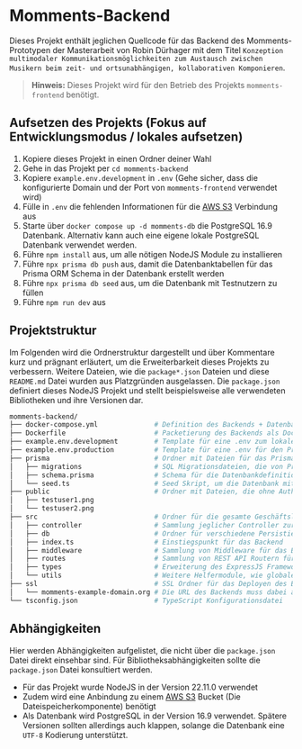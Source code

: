 # Momments-Backend
Dieses Projekt enthält jeglichen Quellcode für das Backend des Momments-Prototypen der Masterarbeit von Robin Dürhager mit dem Titel `Konzeption multimodaler Kommunikationsmöglichkeiten zum Austausch zwischen Musikern beim zeit- und ortsunabhängigen, kollaborativen Komponieren`.

> **Hinweis:** Dieses Projekt wird für den Betrieb des Projekts `momments-frontend` benötigt.
> 
## Aufsetzen des Projekts (Fokus auf Entwicklungsmodus / lokales aufsetzen)
1. Kopiere dieses Projekt in einen Ordner deiner Wahl
2. Gehe in das Projekt per `cd momments-backend`
3. Kopiere `example.env.development` in `.env` (Gehe sicher, dass die konfigurierte Domain und der Port von `momments-frontend` verwendet wird)
4. Fülle in `.env` die fehlenden Informationen für die [AWS S3](https://aws.amazon.com/de/s3/) Verbindung aus
5. Starte über `docker compose up -d momments-db` die PostgreSQL 16.9 Datenbank. Alternativ kann auch eine eigene lokale PostgreSQL Datenbank verwendet werden.
7. Führe `npm install` aus, um alle nötigen NodeJS Module zu installieren
8. Führe `npx prisma db push` aus, damit die Datenbanktabellen für das Prisma ORM Schema in der Datenbank erstellt werden
9. Führe `npx prisma db seed` aus, um die Datenbank mit Testnutzern zu füllen
10. Führe `npm run dev` aus

## Projektstruktur
Im Folgenden wird die Ordnerstruktur dargestellt und über Kommentare kurz und prägnant erläutert, um die Erweiterbarkeit dieses Projekts zu verbessern. Weitere Dateien, wie die `package*.json` Dateien und diese `README.md` Datei wurden aus Platzgründen ausgelassen. Die `package.json` definiert dieses NodeJS Projekt und stellt beispielsweise alle verwendeten Bibliotheken und ihre Versionen dar.

```bash
momments-backend/
├── docker-compose.yml              # Definition des Backends + Datenbank als Docker Container (bspw. für die Produktion)
├── Dockerfile                      # Packetierung des Backends als Docker Container zum einfachen Deployen auf einem Server
├── example.env.development         # Template für eine .env zum lokalen Aufsetzen des Projekts im Entwicklungsmodus
├── example.env.production          # Template für eine .env für den Produktionsmodus, in dem SSL Informationen (private key und fullchain + Domain) verwendet werden müssen
├── prisma                          # Ordner mit Dateien für das Prisma ORM
│   ├── migrations                  # SQL Migrationsdateien, die von Prisma ORM erstellt wurden
│   ├── schema.prisma               # Schema für die Datenbankdefinition, die zu den Migrationsdateien führte
│   └── seed.ts                     # Seed Skript, um die Datenbank mit Testnutzern zu befüllen
├── public                          # Ordner mit Dateien, die ohne Authentifizierung zugänglich sein sollten (Avatarbilder der Testnutzer)
│   ├── testuser1.png
│   └── testuser2.png
├── src                             # Ordner für die gesamte Geschäftslogik
│   ├── controller                  # Sammlung jeglicher Controller zur Verwaltung der Datenbank (z.B. DiscussionController)
│   ├── db                          # Ordner für verschiedene Persistierungsstrategien (S3 Client + Prisma ORM Client für Datenbankanbindung)
│   ├── index.ts                    # Einstiegspunkt für das Backend
│   ├── middleware                  # Sammlung von Middleware für das Backend (Authentifizierungsmiddleware für die Abschottung bestimmter Routen, wie z.B. Erstellung von Diskussionen)
│   ├── routes                      # Sammlung von REST API Routern für die einzelnen Datenbankentitäten 
│   ├── types                       # Erweiterung des ExpressJS Frameworks, sodass die Authentifizierungsmiddleware an einem Request eine userId anhängen kann, sodass diese nicht von jeder Route neu ermittelt werden muss
│   └── utils                       # Weitere Helfermodule, wie globale Variablen und Typdefinitionen 
├── ssl                             # SSL Ordner für das Deployen des Backends im Produktionsmodus, bspw. für einen Nutzertest
│   └── momments-example-domain.org # Die URL des Backends muss dabei als Ordner im Backendprojekt angelegt werden mit privkey.pem und fullchain.pem für SSL-Verschlüsselung
└── tsconfig.json                   # TypeScript Konfigurationsdatei
```

## Abhängigkeiten
Hier werden Abhängigkeiten aufgelistet, die nicht über die `package.json` Datei direkt einsehbar sind. Für Bibliotheksabhängigkeiten sollte die `package.json` Datei konsultiert werden.

* Für das Projekt wurde NodeJS in der Version 22.11.0 verwendet
* Zudem wird eine Anbindung zu einem [AWS S3](https://aws.amazon.com/de/s3/) Bucket (Die Dateispeicherkomponente) benötigt
* Als Datenbank wird PostgreSQL in der Version 16.9 verwendet. Spätere Versionen sollten allerdings auch klappen, solange die Datenbank eine `UTF-8` Kodierung unterstützt.